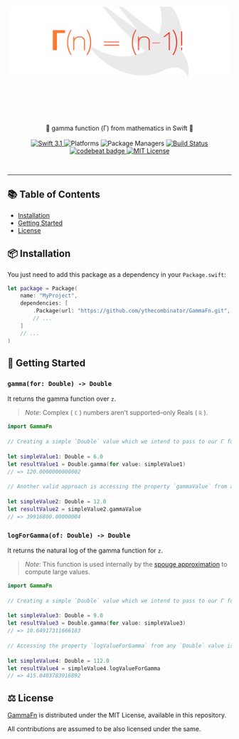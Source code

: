 <h1 align="center">
	<img src="Docs/Images/banner.png" alt="Logo" width="800px">
	<br>
	<br>
</h1>

<br>
<br>

<p align="center">
	🔢 gamma function (Γ) from mathematics in Swift 🔢
<br>
<br>

<a href="https://swift.org">
    <img src="http://img.shields.io/badge/swift-3.1-orange.svg" alt="Swift 3.1">
</a>

<a>
    <img src="https://img.shields.io/badge/platforms-Linux%20%7C%20OS%20X-blue.svg" alt="Platforms">
</a>

<a>
    <img src="https://img.shields.io/badge/package%20managers-SwiftPM-yellow.svg" alt="Package Managers">
</a>

<a href="https://travis-ci.org/ythecombinator/GammaFn">
    <img src="https://travis-ci.org/ythecombinator/GammaFn.svg?branch=master" alt="Build Status">
</a>

<a href="https://codebeat.co/projects/github-com-ythecombinator-GammaFn-master">
    <img alt="codebeat badge" src="https://codebeat.co/badges/96b2f8d3-01a8-477b-83b2-897189df5852" />
</a>

<a href="LICENSE.md">
    <img src="http://img.shields.io/badge/license-MIT-brightgreen.svg" alt="MIT License">
</a>

</p>
<br>

---

## 📚 Table of Contents

<!-- DO NOT EDIT THE COMMENTS BELOW -->

<!-- toc -->

- [Installation](#-installation)
- [Getting Started](#-getting-started)
- [License](#-license)

<!-- tocstop -->

## 📦 Installation

You just need to add this package as a dependency in your `Package.swift`:

```swift
let package = Package(
    name: "MyProject",
    dependencies: [
        .Package(url: "https://github.com/ythecombinator/GammaFn.git", majorVersion: 1),
        // ...
    ]
    // ...
)
```

## 🚀 Getting Started

### `gamma(for: Double) -> Double`

It returns the gamma function over `z`.

> *Note*: Complex ( `ℂ` ) numbers aren't supported–only Reals ( `ℝ` ).

```swift
import GammaFn

// Creating a simple `Double` value which we intend to pass to our Γ function–which is a static method from `Double`:

let simpleValue1: Double = 6.0
let resultValue1 = Double.gamma(for value: simpleValue1)
// => 120.0000000000002

// Another valid approach is accessing the property `gammaValue` from any `Double` value:

let simpleValue2: Double = 12.0
let resultValue2 = simpleValue2.gammaValue
// => 39916800.00000004
```

### `logForGamma(of: Double) -> Double`

It returns the natural log of the gamma function for `z`.

> *Note*: This function is used internally by the [spouge approximation](https://en.wikipedia.org/wiki/Spouge's_approximation) to compute large values.

```swift
import GammaFn

// Creating a simple `Double` value which we intend to pass to our Γ function–which is a static method from `Double`:

let simpleValue3: Double = 9.0
let resultValue3 = Double.gamma(for value: simpleValue3)
// => 10.64917311666183

// Accessing the property `logValueForGamma` from any `Double` value is valid as well:

let simpleValue4: Double = 112.0
let resultValue4 = simpleValue4.logValueForGamma
// => 415.0403783916892
```

## ⚖️ License

[GammaFn](https://github.com/ythecombinator/GammaFn) is distributed under
the MIT License, available in this repository.

All contributions are assumed to be also licensed under the same.
